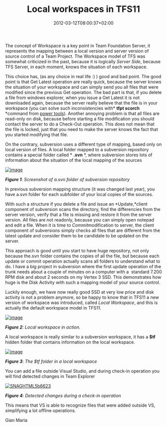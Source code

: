 ﻿---
title: "Local workspaces in TFS11"
description: ""
date: 2012-03-12T08:00:37+02:00
draft: false
tags: [TFS11]
categories: [Tfs]
---
The concept of Workspace is a key point in Team Foundation Server, it represents the mapping between a local version and server version of source control of a Team Project. The Workspace model of TFS was somewhat criticized in the past, because it is logically *Server Side*, because TFS Server, in each moment, knows the situation of each workspace.

This choice has, (as any choice in real life :) ) good and bad point. The good point is that Get Latest operation are really quick, because the server knows the situation of your workspace and can simply send you all files that were modified since the previous Get operation. The bad part is that, if you delete a file from windows explorer, when you issue a Get Latest it is not downloaded again, because the server really believe that the file is in your workspace (you can solve such inconsistencies with* **tfpt scorch** *command from [power tools](http://visualstudiogallery.msdn.microsoft.com/c255a1e4-04ba-4f68-8f4e-cd473d6b971f)). Another annoying problem is that all files are read-only on disk, because before starting a file modification you should contact the server to do a Check-Out operation. This does not mean that the file is locked, just that you need to make the server knows the fact that you started modifying that file.

On the contrary, subversion uses a different type of mapping, based only on local version of files. A local folder mapped to a subversion repository contains a special folder called * **.svn** *, where subversion stores lots of information about the situation of the local mapping of the sources

[![image](https://www.codewrecks.com/blog/wp-content/uploads/2012/03/image_thumb14.png "image")](https://www.codewrecks.com/blog/wp-content/uploads/2012/03/image14.png)

 ***Figure 1***: *Screenshot of a.svn folder of subversion repository*

In previous subversion mapping structure (it was changed last year), you have a.svn folder for each subfolder of your local copies of the sources.

With such a structure if you delete a file and issue an *Update,*client component of subversion scans the directory, find the differencies from the server version, verify that a file is missing and restore it from the server version. All files are not readonly, because you can simply open notepad and edit a file. When it is time to *Commit*modification to server, the client component of subversions simply checks all files that are different from the latest update and consider them to be candidate to be updated on the server.

This approach is good until you start to have huge repository, not only because the.svn folder contains the copies of all the file, but because each update or commit operation actually scans all folders to understand what to do. I have a big project in subversion where the first update operation of the trunk needs about a couple of minutes on a computer with a  standard 7.200 RPM disk and about 2 seconds on my Vertex 3 SSD. This demonstrates how huge is the Disk Activity with such a mapping model of your source control.

Luckily enough, we have now really good SSD at very low price and disk activity is not a problem anymore, so be happy to know that in TFS11 a new version of workspace was introduced, called *Local Workspace*, and this is actually the default workspace model in TFS11.

[![image](https://www.codewrecks.com/blog/wp-content/uploads/2012/03/image_thumb15.png "image")](https://www.codewrecks.com/blog/wp-content/uploads/2012/03/image15.png)

 ***Figure 2***: *Local workspace in action.*

A local workspace is really similar to a subversion workspace, it has a  **$tf** hidden folder that contains information on the local workspace.

[![image](https://www.codewrecks.com/blog/wp-content/uploads/2012/03/image_thumb16.png "image")](https://www.codewrecks.com/blog/wp-content/uploads/2012/03/image16.png)

 ***Figure 3***: *The $tf folder in a local workspace*

You can add a file outside Visual Studio, and during check-in operation you will find detected changes in Team Explorer

[![SNAGHTML5b6623](https://www.codewrecks.com/blog/wp-content/uploads/2012/03/SNAGHTML5b6623_thumb.png "SNAGHTML5b6623")](https://www.codewrecks.com/blog/wp-content/uploads/2012/03/SNAGHTML5b6623.png)

 ***Figure 4***: *Detected changes during a check-in operation*

This means that VS is able to recognize files that were added outside VS, simplifying a lot offline operations.

Gian Maria
